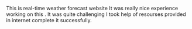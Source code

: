 This is real-time weather forecast website 
It was really nice experience working on this .
It was quite challenging I took help of resourses provided in internet complete it successfully.
